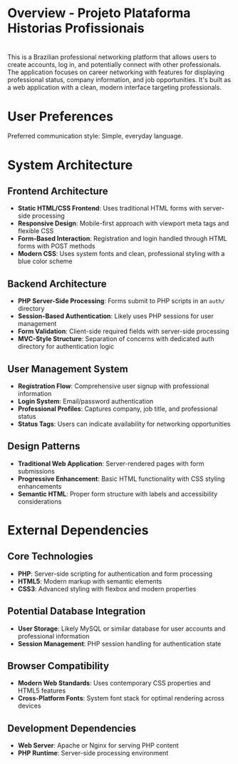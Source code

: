 # Overview - Projeto Plataforma Historias Profissionais
# 

This is a Brazilian professional networking platform that allows users to create accounts, log in, and potentially connect with other professionals. The application focuses on career networking with features for displaying professional status, company information, and job opportunities. It's built as a web application with a clean, modern interface targeting professionals.

# User Preferences

Preferred communication style: Simple, everyday language.

# System Architecture

## Frontend Architecture
- **Static HTML/CSS Frontend**: Uses traditional HTML forms with server-side processing
- **Responsive Design**: Mobile-first approach with viewport meta tags and flexible CSS
- **Form-Based Interaction**: Registration and login handled through HTML forms with POST methods
- **Modern CSS**: Uses system fonts and clean, professional styling with a blue color scheme

## Backend Architecture
- **PHP Server-Side Processing**: Forms submit to PHP scripts in an `auth/` directory
- **Session-Based Authentication**: Likely uses PHP sessions for user management
- **Form Validation**: Client-side required fields with server-side processing
- **MVC-Style Structure**: Separation of concerns with dedicated auth directory for authentication logic

## User Management System
- **Registration Flow**: Comprehensive user signup with professional information
- **Login System**: Email/password authentication
- **Professional Profiles**: Captures company, job title, and professional status
- **Status Tags**: Users can indicate availability for networking opportunities

## Design Patterns
- **Traditional Web Application**: Server-rendered pages with form submissions
- **Progressive Enhancement**: Basic HTML functionality with CSS styling enhancements
- **Semantic HTML**: Proper form structure with labels and accessibility considerations

# External Dependencies

## Core Technologies
- **PHP**: Server-side scripting for authentication and form processing
- **HTML5**: Modern markup with semantic elements
- **CSS3**: Advanced styling with flexbox and modern properties

## Potential Database Integration
- **User Storage**: Likely MySQL or similar database for user accounts and professional information
- **Session Management**: PHP session handling for authentication state

## Browser Compatibility
- **Modern Web Standards**: Uses contemporary CSS properties and HTML5 features
- **Cross-Platform Fonts**: System font stack for optimal rendering across devices

## Development Dependencies
- **Web Server**: Apache or Nginx for serving PHP content
- **PHP Runtime**: Server-side processing environment
